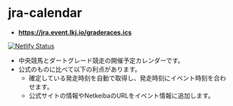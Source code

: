 # jra-calendar

- **https://jra.event.lkj.io/graderaces.ics**

[![Netlify Status](https://api.netlify.com/api/v1/badges/1813c971-2e32-4d0f-844b-e8e9a8a95c67/deploy-status)](https://app.netlify.com/sites/jra-calendar/deploys)

- 中央競馬とダートグレード競走の開催予定カレンダーです。
- 公式のものに比べて以下の利点があります。
  - 確定している発走時刻を自動で取得し、発走時刻にイベント時刻を合わせます。
  - 公式サイトの情報やNetkeibaのURLをイベント情報に追加します。
